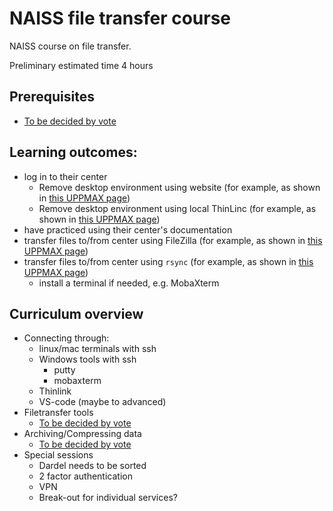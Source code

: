 # NAISS file transfer course

NAISS course on file transfer.

Preliminary estimated time 4 hours

## Prerequisites

- [To be decided by vote](https://github.com/UPPMAX/naiss_file_transfer_course/issues/5)

## Learning outcomes:

- log in to their center
    - Remove desktop environment using website (for example, as shown in [this UPPMAX page](https://docs.uppmax.uu.se/getting_started/login_rackham_remote_desktop_website/))
    - Remove desktop environment using local ThinLinc (for example, as shown in [this UPPMAX page](https://docs.uppmax.uu.se/getting_started/login_rackham_remote_desktop_local_thinlinc_client/))
- have practiced using their center's documentation
- transfer files to/from center using FileZilla (for example, as shown in [this UPPMAX page](https://docs.uppmax.uu.se/software/rackham_file_transfer_using_filezilla/))
- transfer files to/from center using `rsync` (for example, as shown in [this UPPMAX page](https://docs.uppmax.uu.se/software/rsync_on_rackham/))  
    - install a terminal if needed, e.g. MobaXterm

## Curriculum overview

- Connecting through:
    - linux/mac terminals with ssh 
    - Windows tools with ssh
        - putty 
        - mobaxterm 
    - Thinlink 
    - VS-code (maybe to advanced) 
- Filetransfer tools 
  - [To be decided by vote](https://github.com/UPPMAX/naiss_file_transfer_course/issues/2)
- Archiving/Compressing data
    - [To be decided by vote](https://github.com/UPPMAX/naiss_file_transfer_course/issues/4)
- Special sessions 
    - Dardel needs to be sorted 
    - 2 factor authentication 
    - VPN 
    - Break-out for individual services?
